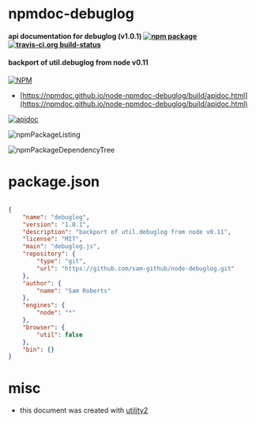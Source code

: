 # npmdoc-debuglog

#### api documentation for  debuglog (v1.0.1)  [![npm package](https://img.shields.io/npm/v/npmdoc-debuglog.svg?style=flat-square)](https://www.npmjs.org/package/npmdoc-debuglog) [![travis-ci.org build-status](https://api.travis-ci.org/npmdoc/node-npmdoc-debuglog.svg)](https://travis-ci.org/npmdoc/node-npmdoc-debuglog)

#### backport of util.debuglog from node v0.11

[![NPM](https://nodei.co/npm/debuglog.png?downloads=true&downloadRank=true&stars=true)](https://www.npmjs.com/package/debuglog)

- [https://npmdoc.github.io/node-npmdoc-debuglog/build/apidoc.html](https://npmdoc.github.io/node-npmdoc-debuglog/build/apidoc.html)

[![apidoc](https://npmdoc.github.io/node-npmdoc-debuglog/build/screenCapture.buildCi.browser.%252Ftmp%252Fbuild%252Fapidoc.html.png)](https://npmdoc.github.io/node-npmdoc-debuglog/build/apidoc.html)

![npmPackageListing](https://npmdoc.github.io/node-npmdoc-debuglog/build/screenCapture.npmPackageListing.svg)

![npmPackageDependencyTree](https://npmdoc.github.io/node-npmdoc-debuglog/build/screenCapture.npmPackageDependencyTree.svg)



# package.json

```json

{
    "name": "debuglog",
    "version": "1.0.1",
    "description": "backport of util.debuglog from node v0.11",
    "license": "MIT",
    "main": "debuglog.js",
    "repository": {
        "type": "git",
        "url": "https://github.com/sam-github/node-debuglog.git"
    },
    "author": {
        "name": "Sam Roberts"
    },
    "engines": {
        "node": "*"
    },
    "browser": {
        "util": false
    },
    "bin": {}
}
```



# misc
- this document was created with [utility2](https://github.com/kaizhu256/node-utility2)
